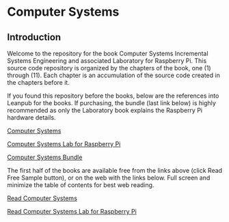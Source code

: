 # Computer Systems

## Introduction

Welcome to the repository for the book Computer Systems Incremental Systems Engineering and associated Laboratory for Raspberry Pi. This source code repository is organized by the chapters of the book, one (1) through (11). Each chapter is an accumulation of the source code created in the chapters before it.

If you found this repository before the books, below are the references into Leanpub for the books. If purchasing, the bundle (last link below) is highly recommended as only the Laboratory book explains the Raspberry Pi hardware details.

[Computer Systems](https://leanpub.com/computersystems)

[Computer Systems Lab for Raspberry Pi](https://leanpub.com/computersystems_lab_rpi)

[Computer Systems Bundle](https://leanpub.com/b/computersystemscomplete)

The first half of the books are available free from the links above (click Read Free Sample button), or on the web with the links below. Full screen and minimize the table of contents for best web reading.

[Read Computer Systems](https://leanpub.com/computersystems/read_sample)

[Read Computer Systems Lab for Raspberry Pi](https://leanpub.com/computersystems_lab_rpi/read_sample)

